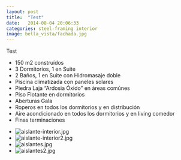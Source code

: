 ```yaml
---
layout: post
title:  "Test"
date:   2014-08-04 20:06:33
categories: steel-framing interior
image: bella_vista/fachada.jpg
---
```


Test

* 150 m2 construídos
* 3 Dormitorios, 1 en Suite
* 2 Baños, 1 en Suite con Hidromasaje doble
* Piscina climatizada con paneles solares
* Piedra Laja “Ardosia Óxido” en áreas comúnes
* Piso Flotante en dormitorios
* Aberturas Gala
* Roperos en todos los dormitorios y en distribución
* Aire acondicionado en todos los dormitorios y en living comedor
* Finas terminaciones

<ul class="unstyled">
	<li><img src="http://3.bp.blogspot.com/-YfgzN9SR3Lw/UbkURHDLVpI/AAAAAAAAARM/fFX0BQeENE4/s1600/modelo-de-casa-de-dos-plantas.jpg" alt="aislante-interior.jpg"></li>
	<li><img src="{{ site.baseurl }}/images/content/posts/bella_vista/aislante-interior2.jpg" alt="aislante-interior2.jpg"></li>
	<li><img src="{{ site.baseurl }}/images/content/posts/bella_vista/aislantes.jpg" alt="aislantes.jpg"></li>
	<li><img src="{{ site.baseurl }}/images/content/posts/bella_vista/aislantes2.jpg" alt="aislantes2.jpg"></li>
</ul>	
